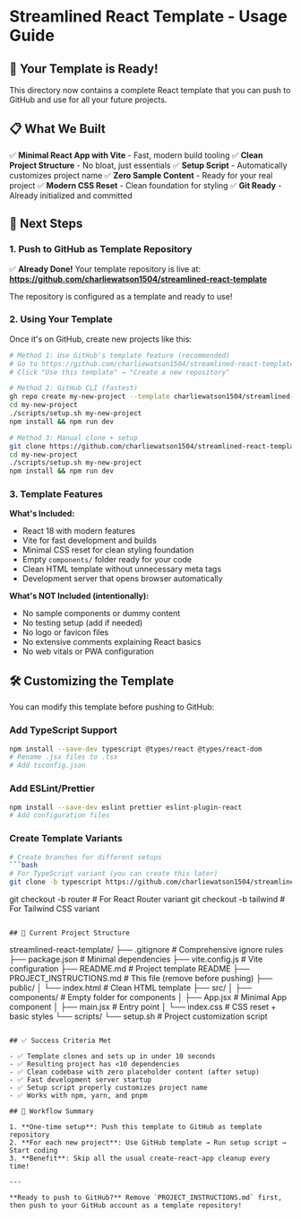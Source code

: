 # Streamlined React Template - Usage Guide

## 🎉 Your Template is Ready!

This directory now contains a complete React template that you can push to GitHub and use for all your future projects.

## 📋 What We Built

✅ **Minimal React App with Vite** - Fast, modern build tooling
✅ **Clean Project Structure** - No bloat, just essentials
✅ **Setup Script** - Automatically customizes project name
✅ **Zero Sample Content** - Ready for your real project
✅ **Modern CSS Reset** - Clean foundation for styling
✅ **Git Ready** - Already initialized and committed

## 🚀 Next Steps

### 1. Push to GitHub as Template Repository

✅ **Already Done!** Your template repository is live at:
**https://github.com/charliewatson1504/streamlined-react-template**

The repository is configured as a template and ready to use!

### 2. Using Your Template

Once it's on GitHub, create new projects like this:

```bash
# Method 1: Use GitHub's template feature (recommended)
# Go to https://github.com/charliewatson1504/streamlined-react-template
# Click "Use this template" → "Create a new repository"

# Method 2: GitHub CLI (fastest)
gh repo create my-new-project --template charliewatson1504/streamlined-react-template --public --clone
cd my-new-project
./scripts/setup.sh my-new-project
npm install && npm run dev

# Method 3: Manual clone + setup
git clone https://github.com/charliewatson1504/streamlined-react-template.git my-new-project
cd my-new-project
./scripts/setup.sh my-new-project
npm install && npm run dev
```

### 3. Template Features

**What's Included:**

- React 18 with modern features
- Vite for fast development and builds
- Minimal CSS reset for clean styling foundation
- Empty `components/` folder ready for your code
- Clean HTML template without unnecessary meta tags
- Development server that opens browser automatically

**What's NOT Included (intentionally):**

- No sample components or dummy content
- No testing setup (add if needed)
- No logo or favicon files
- No extensive comments explaining React basics
- No web vitals or PWA configuration

## 🛠️ Customizing the Template

You can modify this template before pushing to GitHub:

### Add TypeScript Support

```bash
npm install --save-dev typescript @types/react @types/react-dom
# Rename .jsx files to .tsx
# Add tsconfig.json
```

### Add ESLint/Prettier

```bash
npm install --save-dev eslint prettier eslint-plugin-react
# Add configuration files
```

### Create Template Variants

````bash
# Create branches for different setups
```bash
# For TypeScript variant (you can create this later)
git clone -b typescript https://github.com/charliewatson1504/streamlined-react-template.git my-ts-project
````

git checkout -b router # For React Router variant
git checkout -b tailwind # For Tailwind CSS variant

```

## 📁 Current Project Structure

```

streamlined-react-template/
├── .gitignore # Comprehensive ignore rules
├── package.json # Minimal dependencies
├── vite.config.js # Vite configuration
├── README.md # Project template README
├── PROJECT_INSTRUCTIONS.md # This file (remove before pushing)
├── public/
│ └── index.html # Clean HTML template
├── src/
│ ├── components/ # Empty folder for components
│ ├── App.jsx # Minimal App component
│ ├── main.jsx # Entry point
│ └── index.css # CSS reset + basic styles
└── scripts/
└── setup.sh # Project customization script

```

## ✅ Success Criteria Met

- ✅ Template clones and sets up in under 10 seconds
- ✅ Resulting project has <10 dependencies
- ✅ Clean codebase with zero placeholder content (after setup)
- ✅ Fast development server startup
- ✅ Setup script properly customizes project name
- ✅ Works with npm, yarn, and pnpm

## 🔄 Workflow Summary

1. **One-time setup**: Push this template to GitHub as template repository
2. **For each new project**: Use GitHub template → Run setup script → Start coding
3. **Benefit**: Skip all the usual create-react-app cleanup every time!

---

**Ready to push to GitHub?** Remove `PROJECT_INSTRUCTIONS.md` first, then push to your GitHub account as a template repository!
```
